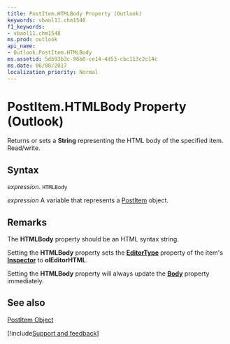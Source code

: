 ```yaml
---
title: PostItem.HTMLBody Property (Outlook)
keywords: vbaol11.chm1548
f1_keywords:
- vbaol11.chm1548
ms.prod: outlook
api_name:
- Outlook.PostItem.HTMLBody
ms.assetid: 5db93b3c-96b0-ce14-4d53-cbc113c2c14c
ms.date: 06/08/2017
localization_priority: Normal
---
```



# PostItem.HTMLBody Property (Outlook)

Returns or sets a  **String** representing the HTML body of the specified item. Read/write.


## Syntax

_expression_. `HTMLBody`

_expression_ A variable that represents a [PostItem](./Outlook.PostItem.md) object.


## Remarks

The  **HTMLBody** property should be an HTML syntax string.

Setting the  **HTMLBody** property sets the **[EditorType](Outlook.Inspector.EditorType.md)** property of the item's **[Inspector](Outlook.Inspector.md)** to **olEditorHTML**.

Setting the  **HTMLBody** property will always update the **[Body](Outlook.PostItem.Body.md)** property immediately.


## See also


[PostItem Object](Outlook.PostItem.md)

[!include[Support and feedback](~/includes/feedback-boilerplate.md)]